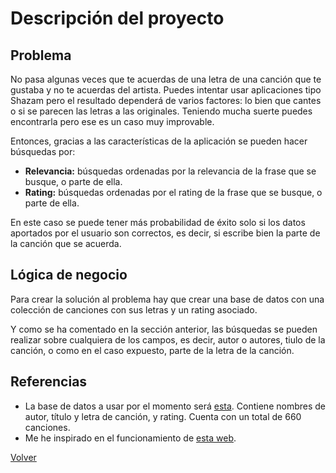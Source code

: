 # Descripción del proyecto

## Problema

No pasa algunas veces que te acuerdas de una letra de una canción que te gustaba y no te acuerdas del artista. Puedes intentar usar aplicaciones tipo Shazam pero el resultado dependerá de varios factores: lo bien que cantes o si se parecen las letras a las originales. Teniendo mucha suerte puedes encontrarla pero ese es un caso muy improvable.

Entonces, gracias a las características de la aplicación se pueden hacer búsquedas por:
- **Relevancia:** búsquedas ordenadas por la relevancia de la frase que se busque, o parte de ella.
- **Rating:** búsquedas ordenadas por el rating de la frase que se busque, o parte de ella.

En este caso se puede tener más probabilidad de éxito solo si los datos aportados por el usuario son correctos, es decir, si escribe bien la parte de la canción que se acuerda.

## Lógica de negocio

Para crear la solución al problema hay que crear una base de datos con una colección de canciones con sus letras y un rating asociado.

Y como se ha comentado en la sección anterior, las búsquedas se pueden realizar sobre cualquiera de los campos, es decir, autor o autores, tiulo de la canción, o como en el caso expuesto, parte de la letra de la canción.

## Referencias

- La base de datos a usar por el momento será [esta](https://www.kaggle.com/datasets/suraj520/music-dataset-song-information-and-lyrics/data). Contiene nombres de autor, título y letra de canción, y rating. Cuenta con un total de 660 canciones.
- Me he inspirado en el funcionamiento de [esta web](http://www.mldb.org/search?mq=dragon&si=3&mm=1&ob=2).

[Volver](README.md)
